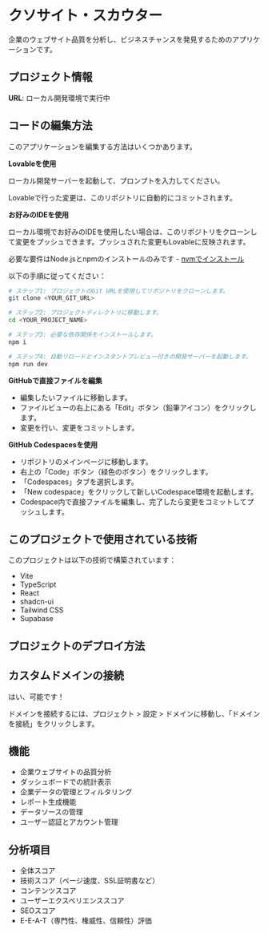 
# クソサイト・スカウター

企業のウェブサイト品質を分析し、ビジネスチャンスを発見するためのアプリケーションです。

## プロジェクト情報

**URL**: ローカル開発環境で実行中

## コードの編集方法

このアプリケーションを編集する方法はいくつかあります。

**Lovableを使用**

ローカル開発サーバーを起動して、プロンプトを入力してください。

Lovableで行った変更は、このリポジトリに自動的にコミットされます。

**お好みのIDEを使用**

ローカル環境でお好みのIDEを使用したい場合は、このリポジトリをクローンして変更をプッシュできます。プッシュされた変更もLovableに反映されます。

必要な要件はNode.jsとnpmのインストールのみです - [nvmでインストール](https://github.com/nvm-sh/nvm#installing-and-updating)

以下の手順に従ってください：

```sh
# ステップ1: プロジェクトのGit URLを使用してリポジトリをクローンします。
git clone <YOUR_GIT_URL>

# ステップ2: プロジェクトディレクトリに移動します。
cd <YOUR_PROJECT_NAME>

# ステップ3: 必要な依存関係をインストールします。
npm i

# ステップ4: 自動リロードとインスタントプレビュー付きの開発サーバーを起動します。
npm run dev
```

**GitHubで直接ファイルを編集**

- 編集したいファイルに移動します。
- ファイルビューの右上にある「Edit」ボタン（鉛筆アイコン）をクリックします。
- 変更を行い、変更をコミットします。

**GitHub Codespacesを使用**

- リポジトリのメインページに移動します。
- 右上の「Code」ボタン（緑色のボタン）をクリックします。
- 「Codespaces」タブを選択します。
- 「New codespace」をクリックして新しいCodespace環境を起動します。
- Codespace内で直接ファイルを編集し、完了したら変更をコミットしてプッシュします。

## このプロジェクトで使用されている技術

このプロジェクトは以下の技術で構築されています：

- Vite
- TypeScript
- React
- shadcn-ui
- Tailwind CSS
- Supabase

## プロジェクトのデプロイ方法



## カスタムドメインの接続

はい、可能です！

ドメインを接続するには、プロジェクト > 設定 > ドメインに移動し、「ドメインを接続」をクリックします。



## 機能

- 企業ウェブサイトの品質分析
- ダッシュボードでの統計表示
- 企業データの管理とフィルタリング
- レポート生成機能
- データソースの管理
- ユーザー認証とアカウント管理

## 分析項目

- 全体スコア
- 技術スコア（ページ速度、SSL証明書など）
- コンテンツスコア
- ユーザーエクスペリエンススコア
- SEOスコア
- E-E-A-T（専門性、権威性、信頼性）評価
